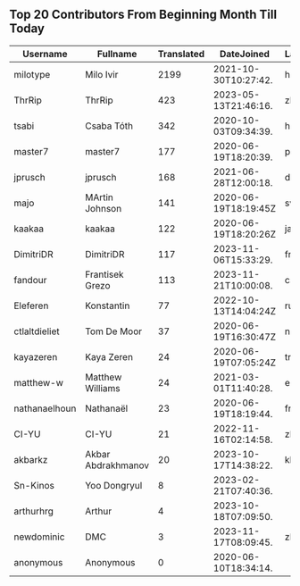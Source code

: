 ## Top 20 Contributors From Beginning Month Till Today ##
|Username|Fullname|Translated|DateJoined|Language|
|--------|--------|----------|----------|-------|
|milotype|Milo Ivir|2199|2021-10-30T10:27:42.|hr|
|ThrRip|ThrRip|423|2023-05-13T21:46:16.|zh_Hans|
|tsabi|Csaba Tóth|342|2020-10-03T09:34:39.|hu|
|master7|master7|177|2020-06-19T18:20:39.|pl|
|jprusch|jprusch|168|2021-06-28T12:00:18.|de|
|majo|MArtin Johnson|141|2020-06-19T18:19:45Z|sv|
|kaakaa|kaakaa|122|2020-06-19T18:20:26Z|ja|
|DimitriDR|DimitriDR|117|2023-11-06T15:33:29.|fr|
|fandour|Frantisek Grezo|113|2023-11-21T10:00:08.|cs|
|Eleferen|Konstantin|77|2022-10-13T14:04:24Z|ru|
|ctlaltdieliet|Tom De Moor|37|2020-06-19T16:30:47Z|nl|
|kayazeren|Kaya Zeren|24|2020-06-19T07:05:24Z|tr|
|matthew-w|Matthew Williams|24|2021-03-01T11:40:28.|en_AU|
|nathanaelhoun|Nathanaël|23|2020-06-19T18:19:44.|fr|
|CI-YU|CI-YU|21|2022-11-16T02:14:58.|zh_Hant|
|akbarkz|Akbar Abdrakhmanov|20|2023-10-17T14:38:22.|kk|
|Sn-Kinos|Yoo Dongryul|8|2023-02-21T07:40:36.||
|arthurhrg|Arthur|4|2023-10-18T07:09:50.||
|newdominic|DMC|3|2023-11-17T08:09:45.|zh_Hant|
|anonymous|Anonymous|0|2020-06-10T18:34:14.||

